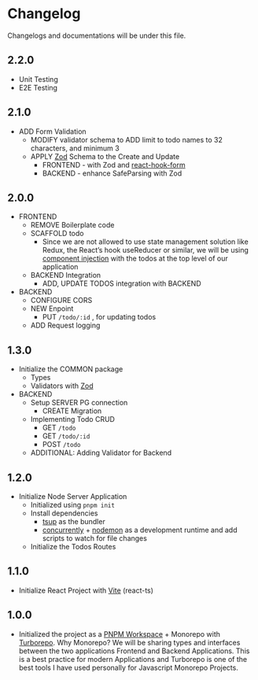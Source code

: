 # Changelog

Changelogs and documentations will be under this file.

## 2.2.0

* Unit Testing
* E2E Testing

## 2.1.0

* ADD Form Validation
  * MODIFY validator schema to ADD limit to todo names to 32 characters, and minimum 3
  * APPLY [Zod](https://zod.dev/) Schema to the Create and Update
    * FRONTEND - with Zod and [react-hook-form](https://react-hook-form.com/)
    * BACKEND - enhance SafeParsing with Zod

## 2.0.0

* FRONTEND
  * REMOVE Boilerplate code
  * SCAFFOLD todo
    * Since we are not allowed to use state management solution like Redux, the React’s hook useReducer or similar, we will be using [component injection](https://reactpatterns.js.org/docs/component-injection/) with the todos at the top level of our application
  * BACKEND Integration
    * ADD, UPDATE TODOS integration with BACKEND
* BACKEND
  * CONFIGURE CORS
  * NEW Enpoint
    * PUT `/todo/:id` , for updating todos
  * ADD Request logging

## 1.3.0

* Initialize the COMMON package
  * Types
  * Validators with [Zod](https://zod.dev/)
* BACKEND
  * Setup SERVER PG connection
    * CREATE Migration
  * Implementing Todo CRUD
    * GET `/todo`
    * GET `/todo/:id`
    * POST `/todo`
  * ADDITIONAL: Adding Validator for Backend

## 1.2.0

* Initialize Node Server Application
  * Initialized using `pnpm init`
  * Install dependencies
    * [tsup](https://tsup.egoist.dev/#install) as the bundler
    * [concurrently](https://www.npmjs.com/package/concurrently) + [nodemon](https://www.npmjs.com/package/nodemon) as a development runtime and add scripts to watch for file changes
  * Initialize the Todos Routes

## 1.1.0

* Initialize React Project with [Vite](https://vitejs.dev/guide/#scaffolding-your-first-vite-project) (react-ts)

## 1.0.0

* Initialized the project as a [PNPM Workspace](https://pnpm.io/workspaces) + Monorepo with [Turborepo](https://turbo.build/repo).
  Why Monorepo? We will be sharing types and interfaces between the two applications Frontend and Backend Applications.
  This is a best practice for modern Applications and Turborepo is one of the best tools I have used personally for Javascript Monorepo Projects.
